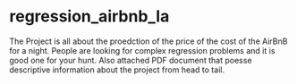 # regression_airbnb_la
The Project is all about the proedction of the price of the cost of the AirBnB for a night. People are looking for complex regression problems 
and it is good one for your hunt. Also attached PDF document that poesse descriptive information about the project from head to tail.
